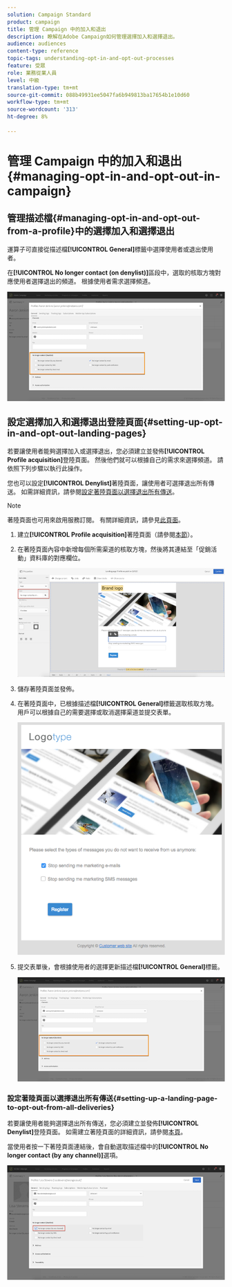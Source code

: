 ```yaml
---
solution: Campaign Standard
product: campaign
title: 管理 Campaign 中的加入和退出
description: 瞭解在Adobe Campaign如何管理選擇加入和選擇退出。
audience: audiences
content-type: reference
topic-tags: understanding-opt-in-and-opt-out-processes
feature: 受眾
role: 業務從業人員
level: 中級
translation-type: tm+mt
source-git-commit: 088b49931ee5047fa6b949813ba17654b1e10d60
workflow-type: tm+mt
source-wordcount: '313'
ht-degree: 8%

---
```



# 管理 Campaign 中的加入和退出{#managing-opt-in-and-opt-out-in-campaign}

## 管理描述檔{#managing-opt-in-and-opt-out-from-a-profile}中的選擇加入和選擇退出

運算子可直接從描述檔&#x200B;**[!UICONTROL General]**&#x200B;標籤中選擇使用者或退出使用者。

在&#x200B;**[!UICONTROL No longer contact (on denylist)]**&#x200B;區段中，選取的核取方塊對應使用者選擇退出的頻道。 根據使用者需求選擇頻道。

![](assets/optin_landingpage_3.png)

## 設定選擇加入和選擇退出登陸頁面{#setting-up-opt-in-and-opt-out-landing-pages}

若要讓使用者能夠選擇加入或選擇退出，您必須建立並發佈&#x200B;**[!UICONTROL Profile acquisition]**&#x200B;登陸頁面。 然後他們就可以根據自己的需求來選擇頻道。 請依照下列步驟以執行此操作。

您也可以設定&#x200B;**[!UICONTROL Denylist]**&#x200B;著陸頁面，讓使用者可選擇退出所有傳送。 如需詳細資訊，請參閱[設定著陸頁面以選擇退出所有傳送](#setting-up-a-landing-page-to-opt-out-from-all-deliveries)。

>[!NOTE]
>
>著陸頁面也可用來啟用服務訂閱。 有關詳細資訊，請參見[此頁面](../../channels/using/configuring-landing-page.md#linking-a-landing-page-to-a-service)。

1. 建立&#x200B;**[!UICONTROL Profile acquisition]**&#x200B;著陸頁面（請參閱[本節](../../channels/using/getting-started-with-landing-pages.md)）。
1. 在著陸頁面內容中新增每個所需渠道的核取方塊，然後將其連結至「促銷活動」資料庫的對應欄位。

   ![](assets/optin_landingpage_1.png)

1. 儲存著陸頁面並發佈。
1. 在著陸頁面中，已根據描述檔&#x200B;**[!UICONTROL General]**&#x200B;標籤選取核取方塊。 用戶可以根據自己的需要選擇或取消選擇渠道並提交表單。

   ![](assets/optin_landingpage_2.png)

1. 提交表單後，會根據使用者的選擇更新描述檔&#x200B;**[!UICONTROL General]**&#x200B;標籤。

   ![](assets/optin_landingpage_3.png)

### 設定著陸頁面以選擇退出所有傳送{#setting-up-a-landing-page-to-opt-out-from-all-deliveries}

若要讓使用者能夠選擇退出所有傳送，您必須建立並發佈&#x200B;**[!UICONTROL Denylist]**&#x200B;登陸頁面。 如需建立著陸頁面的詳細資訊，請參閱[本頁](../../channels/using/getting-started-with-landing-pages.md)。

當使用者按一下著陸頁面連結後，會自動選取描述檔中的&#x200B;**[!UICONTROL No longer contact (by any channel)]**&#x200B;選項。

![](assets/blocklisting_allchannels.png)

